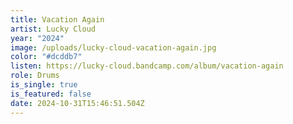 ```yaml
---
title: Vacation Again
artist: Lucky Cloud
year: "2024"
image: /uploads/lucky-cloud-vacation-again.jpg
color: "#dcddb7"
listen: https://lucky-cloud.bandcamp.com/album/vacation-again
role: Drums
is_single: true
is_featured: false
date: 2024-10-31T15:46:51.504Z
---
```

